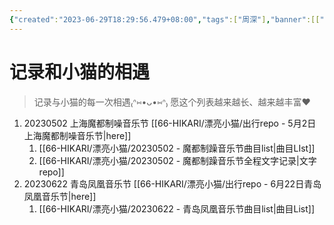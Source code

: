 ```yaml
---
{"created":"2023-06-29T18:29:56.479+08:00","tags":["周深"],"banner":[["img12.jpg"]],"banner_y":0.50347,"dg-publish":true,"dg-path":"漂亮小猫/记录和小猫的相遇.md","permalink":"/漂亮小猫/记录和小猫的相遇/","dgPassFrontmatter":true,"updated":"2023-06-30T21:53:21.060+08:00"}
---
```



# 记录和小猫的相遇
>记录与小猫的每一次相遇₍ᐢ⑅•ᴗ•⑅ᐢ₎
>愿这个列表越来越长、越来越丰富❤️



1. 20230502 上海魔都制噪音乐节 [[66-HIKARI/漂亮小猫/出行repo - 5月2日上海魔都制噪音乐节\|here]]
	1. [[66-HIKARI/漂亮小猫/20230502 - 魔都制躁音乐节曲目list\|曲目LIst]]
	2. [[66-HIKARI/漂亮小猫/20230502 - 魔都制躁音乐节全程文字记录\|文字repo]]
2. 20230622 青岛凤凰音乐节 [[66-HIKARI/漂亮小猫/出行repo - 6月22日青岛凤凰音乐节\|here]]
	1. [[66-HIKARI/漂亮小猫/20230622 - 青岛凤凰音乐节曲目list\|曲目List]]